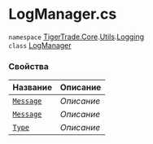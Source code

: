 
# LogManager.cs
`namespace` [TigerTrade.Core](../../../TigerTrade.Core.md).[Utils](../../../TigerTrade.Core/Utils.md).[Logging](../../../TigerTrade.Core/Utils/Logging.md)  
    `class` [LogManager](../../LogManager.cs.md)

### Свойства
| Название | Описание |
| --- | --- |
| [`Message`](./Свойства/Message.md) | *Описание* |
| [`Message`](./Свойства/Message.md) | *Описание* |
| [`Type`](./Свойства/Type.md) | *Описание* |
